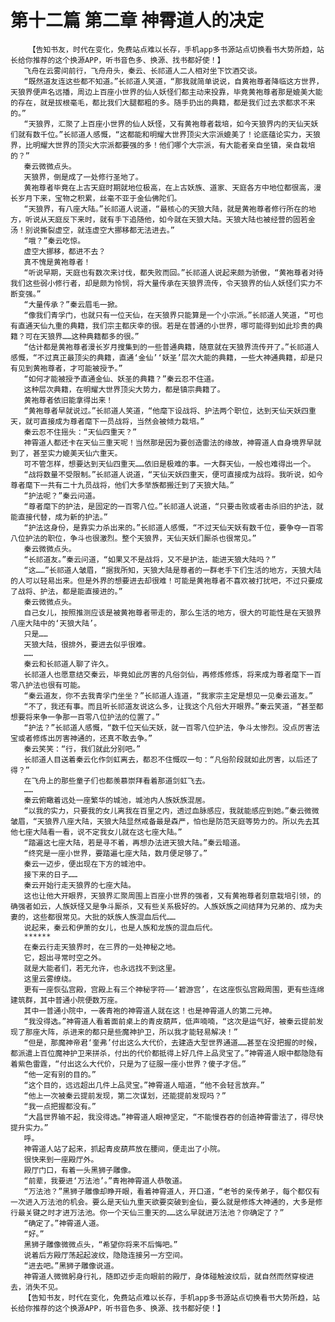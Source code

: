 # 第十二篇 第二章 神霄道人的决定
        【告知书友，时代在变化，免费站点难以长存，手机app多书源站点切换看书大势所趋，站长给你推荐的这个换源APP，听书音色多、换源、找书都好使！】
       飞舟在云雾间前行，飞舟舟头，秦云、长祁道人二人相对坐下饮酒交谈。
       “既然道友连这些都不知道。”长祁道人笑道，“那我就简单说说，自黄袍尊者降临这方世界，天狼界便声名远播，周边上百座小世界的仙人妖怪们都主动来投靠，毕竟黄袍尊者那是媲美大能的存在，就是拔根毫毛，都比我们大腿都粗的多。随手扔出的典籍，都是我们过去求都求不来的。”
       “天狼界，汇聚了上百座小世界的仙人妖怪，又有黄袍尊者栽培，如今天狼界内的天仙天妖们就有数千位。”长祁道人感慨，“这都能和明耀大世界顶尖大宗派媲美了！论底蕴论实力，天狼界，比明耀大世界的顶尖大宗派都要强的多！他们哪个大宗派，有大能者亲自坐镇，亲自栽培的？”
       秦云微微点头。
       天狼界，倒是成了一处修行圣地了。
       黄袍尊者毕竟在上古天庭时期就地位极高，在上古妖族、道家、天庭各方中地位都很高，漫长岁月下来，宝物之积累，丝毫不亚于金仙佛陀们。
       “天狼界，有八座大陆。”长祁道人说道，“最核心的天狼大陆，就是黄袍尊者修行所在的地方，听说从天庭反下来时，就有手下追随他，如今就在天狼大陆。天狼大陆也被经营的固若金汤！别说撕裂虚空，就连虚空大挪移都无法进去。”
       “哦？”秦云吃惊。
       虚空大挪移，都进不去？
       真不愧是黄袍尊者！
       “听说早期，天庭也有数次来讨伐，都失败而回。”长祁道人说起来颇为骄傲，“黄袍尊者对待我们这些弱小修行者，却是颇为怜悯，将大量传承在天狼界流传，令天狼界的仙人妖怪们实力不断变强。”
       “大量传承？”秦云眉毛一掀。
       “像我们青孚门，也就只有一位天仙，在天狼界只能算是一个小宗派。”长祁道人笑道，“可也有直通天仙九重的典籍，我们宗主都庆幸的很。若是在普通的小世界，哪可能得到如此珍贵的典籍？可在天狼界……这种典籍都多的很。”
       “估计都是黄袍尊者漫长岁月搜集到的一些普通典籍，随意就在天狼界流传开了。”长祁道人感慨，“不过真正最顶尖的典籍，直通‘金仙’‘妖圣’层次大能的典籍，一些大神通典籍，却是只有见到黄袍尊者，才可能被授予。”
       “如何才能被授予直通金仙、妖圣的典籍？”秦云忍不住道。
       这种层次典籍，在明耀大世界顶尖大势力，都是镇宗典籍了。
       黄袍尊者依旧能拿得出来！
       “黄袍尊者早就说过。”长祁道人笑道，“他麾下设战将、护法两个职位，达到天仙天妖四重天，就可直接成为尊者麾下一员战将，当然会被倾力栽培。”
       秦云忍不住摇头：“天仙四重天？”
       神霄道人都还卡在天仙三重天呢！当然那是因为要创造雷法的缘故，神霄道人自身境界早就到了，甚至实力媲美天仙六重天。
       可不管怎样，想要达到天仙四重天……依旧是极难的事。一大群天仙，一般也难得出一个。
       “战将数量不受限制。”长祁道人说道，“天仙天妖四重天，便可直接成为战将。我听说，如今尊者麾下一共有二十九员战将，他们大多举族都搬迁到了天狼大陆。”
       “护法呢？”秦云问道。
       “尊者麾下的护法，是固定的一百零八位。”长祁道人说道，“只要击败或者击杀旧的护法，就能直接代替，成为新的护法。”
       “护法这身份，是靠实力杀出来的。”长祁道人感慨，“不过天仙天妖有数千位，要争夺一百零八位护法的职位，争斗也很激烈。整个天狼界，天仙天妖们厮杀也很常见。”
       秦云微微点头。
       “长祁道友。”秦云问道，“如果又不是战将，又不是护法，能进天狼大陆吗？”
       “这……”长祁道人皱眉，“据我所知，天狼大陆是尊者的一群老手下们生活的地方，天狼大陆的人可以轻易出来。但是外界的想要进去却很难！可能是黄袍尊者不喜欢被打扰吧，不过只要成了战将、护法，都是能直接进的。”
       秦云微微点头。
       自己女儿，按照推测应该是被黄袍尊者带走的，那么生活的地方，很大的可能性是在天狼界八座大陆中的‘天狼大陆’。
       只是……
       天狼大陆，很排外，要进去似乎很难。
       ……
       秦云和长祁道人聊了许久。
       长祁道人也愿意结交秦云，毕竟如此厉害的凡俗剑仙，再修炼修炼，将来成为尊者麾下一百零八护法也很有可能。
       “秦云道友，你不去我青孚门坐坐？”长祁道人连道，“我家宗主定是想见一见秦云道友。”
       “不了，我还有事。而且听长祁道友说这么多，让我这个凡俗大开眼界。”秦云笑道，“甚至都想要将来争一争那一百零八位护法的位置了。”
       “护法？”长祁道人感慨，“数千位天仙天妖，就一百零八位护法，争斗太惨烈。没点厉害法宝或者修炼出厉害神通的，还真不敢去争。”
       秦云笑笑：“行，我们就此分别吧。”
       长祁道人目送着秦云化作剑虹离去，都忍不住慨叹一句：“凡俗阶段就如此厉害，以后还了得？”
       在飞舟上的那些童子们也都羡慕崇拜看着那道剑虹飞去。
       ……
       秦云俯瞰着远处一座繁华的城池，城池内人族妖族混居。
       “以我的实力，只要我的女儿离我在百里之内，透过血脉感应，我就能感应到她。”秦云微微皱眉，“天狼界八座大陆，天狼大陆显然戒备最是森严，怕也是防范天庭等势力的。所以先去其他七座大陆看一看，说不定我女儿就在这七座大陆。”
       “踏遍这七座大陆，若是寻不着，再想办法进天狼大陆。”秦云暗道。
       “终究是一座小世界，要踏遍七座大陆，数月便足够了。”
       秦云一迈步，便出现在下方的城池中。
       接下来的日子……
       秦云开始行走天狼界的七座大陆。
       这也让他大开眼界，天狼界汇聚周围上百座小世界的强者，又有黄袍尊者刻意栽培引领，的确强者如云，人族妖怪又是争斗厮杀，又有些关系极好的。人族妖族之间结拜为兄弟的、成为夫妻的，这些都很常见。大批的妖族人族混血后代……
       说起来，秦云和伊萧的女儿，也是人族和龙族的混血后代。
       ******
       在秦云行走天狼界时，在三界的一处神秘之地。
       它，超出寻常时空之外。
       就是大能者们，若无允许，也永远找不到这里。
       这里云雾缭绕。
       更有一座恢弘宫殿，宫殿上有三个神秘字符——‘碧游宫’，在这座恢弘宫殿周围，更有些连绵建筑群，其中普通小院便数万座。
       其中一普通小院中，一袭青袍的神霄道人就在这！也是神霄道人的第二元神。
       “我没得选。”神霄道人看着面前桌上的青皮葫芦，低声喃喃，“这次是运气好，被秦云提前发现了那座大阵，杀进来的都只是些魔神护卫，所以我才能轻易解决！”
       “但是，那魔神帝君‘奎弗’付出这么大代价，去建造大型世界通道……甚至在没把握的时候，都派遣上百位魔神护卫来拼杀，付出的代价都抵得上好几件上品灵宝了。”神霄道人眼中都隐隐有着紫色雷霆，“付出这么大代价，只是为了征服一座小世界？傻子才信。”
       “他一定有别的目的。”
       “这个目的，远远超出几件上品灵宝。”神霄道人暗道，“他不会轻言放弃。”
       “他上一次被秦云提前发现，第二次谋划，还能提前发现吗？”
       “我一点把握都没有。”
       “大昌世界输不起，我没得选。”神霄道人眼神坚定，“不能慢吞吞的创造神霄雷法了，得尽快提升实力。”
       呼。
       神霄道人站了起来，抓起青皮葫芦放在腰间，便走出了小院。
       很快来到一座殿厅外。
       殿厅门口，有着一头黑狮子雕像。
       “前辈，我要进‘万法池’。”青袍神霄道人恭敬道。
       “万法池？”黑狮子雕像却睁开眼，看着神霄道人，开口道，“老爷的亲传弟子，每个都仅有一次进入万法池的机会。要么是天仙九重天欲要突破到金仙，要么就是修炼大神通的，大多是修行最关键之时才进万法池。你一个天仙三重天的……这么早就进万法池？你确定了？”
       “确定了。”神霄道人道。
       “好。”
       黑狮子雕像微微点头，“希望你将来不后悔吧。”
       说着后方殿厅荡起起波纹，隐隐连接另一方空间。
       “进去吧。”黑狮子雕像说道。
       神霄道人微微躬身行礼，随即迈步走向眼前的殿厅，身体碰触波纹后，就自然而然穿梭进去，消失不见。
       【告知书友，时代在变化，免费站点难以长存，手机app多书源站点切换看书大势所趋，站长给你推荐的这个换源APP，听书音色多、换源、找书都好使！】